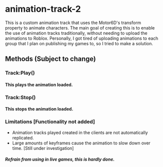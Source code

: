 # animation-track-2

This is a custom animation track that uses the Motor6D's transform property to animate characters. The main goal of creating this is to enable the use of animation tracks traditionally, without needing to upload the animations to Roblox.
Personally, I got tired of uploading animations to each group that I plan on publishing my games to, so I tried to make a solution.


## Methods (Subject to change)

### Track:Play()

#### This plays the animation loaded.

### Track:Stop()

#### This stops the animation loaded.

### Limitations [Functionality not added]
  * Animation tracks played created in the clients are not automatically replicated.
  * Large amounts of keyframes cause the animation to slow down over time. [Still under investigation]

##### Refrain from using in live games, this is hardly done.
